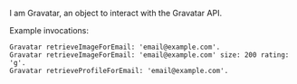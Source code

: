 I am Gravatar, an object to interact with the Gravatar API.

Example invocations:

	Gravatar retrieveImageForEmail: 'email@example.com'.
	Gravatar retrieveImageForEmail: 'email@example.com' size: 200 rating: 'g'.
	Gravatar retrieveProfileForEmail: 'email@example.com'.
